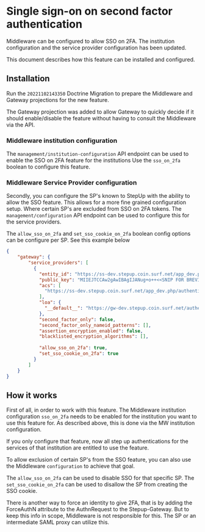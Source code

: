 # Single sign-on on second factor authentication
Middleware can be configured to allow SSO on 2FA. The institution configuration and the service provider configuration has been updated.

This document describes how this feature can be installed and configured.

## Installation
Run the `20221102143350` Doctrine Migration to prepare the Middleware and Gateway projections for the new feature.

The Gateway projection was added to allow Gateway to quickly decide if it should enable/disable the feature without having to consult the Middleware via the API.

### Middleware institution configuration
The `management/institution-configuration` API endpoint can be used to enable the SSO on 2FA feature for the institutions
Use the `sso_on_2fa` boolean to configure this feature.

### Middleware Service Provider configuration
Secondly, you can configure the SP's known to StepUp with the ability to allow the SSO feature. This allows for a more fine grained configuration setup. Where certain SP's are excluded from SSO on 2FA tokens.
The `management/configuration` API endpoint can be used to configure this for the service providers.

The `allow_sso_on_2fa` and `set_sso_cookie_on_2fa` boolean config options can be configure per SP. See this example below 

```json
{
    "gateway": {
        "service_providers": [
          {
            "entity_id": "https://ss-dev.stepup.coin.surf.net/app_dev.php/authentication/metadata",
            "public_key": "MIIEJTCCAw2gAwIBAgIJANug+o++<<SNIP FOR BREVITY>>KLV04DqzALXGj+LVmxtDvuxqC042apoIDQV",
            "acs": [
              "https://ss-dev.stepup.coin.surf.net/app_dev.php/authentication/consume-assertion"
            ],
            "loa": {
              "__default__": "https://gw-dev.stepup.coin.surf.net/authentication/loa1"
            },
            "second_factor_only": false,
            "second_factor_only_nameid_patterns": [],
            "assertion_encryption_enabled": false,
            "blacklisted_encryption_algorithms": [],
            
            "allow_sso_on_2fa": true,
            "set_sso_cookie_on_2fa": true
          }
        ]
    }
}
```

## How it works
First of all, in order to work with this feature. The Middleware institution configuration `sso_on_2fa` needs to be 
enabled for the institution you want to use this feature for. As described above, this is done via the MW institution 
configuration.

If you only configure that feature, now all step up authentications for the services of that institution are entitled 
to use the feature.

To allow exclusion of certain SP's from the SSO feature, you can also use the Middleware `configuration` to achieve 
that goal. 

The `allow_sso_on_2fa` can be used to disable SSO for that specific SP.
The `set_sso_cookie_on_2fa` can be used to disallow the SP from creating the SSO cookie.

There is another way to force an identity to give 2FA, that is by adding the ForceAuthN attribute to the AuthnRequest to
the Stepup-Gateway. But to keep this info in scope, Middleware is not responsible for this. The SP or an intermediate 
SAML proxy can utilize this.
